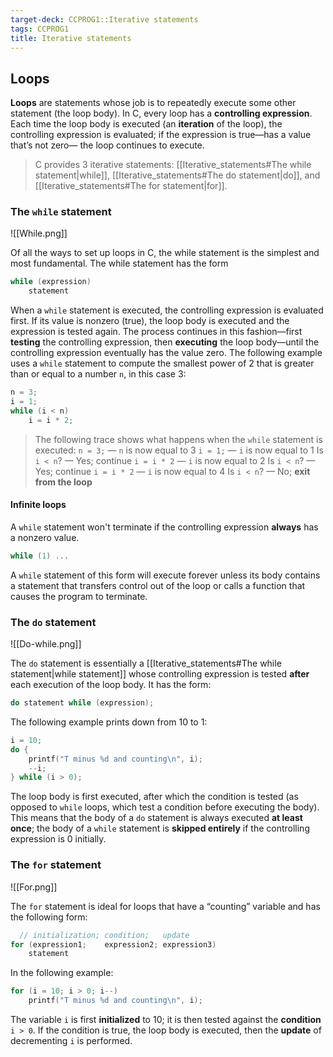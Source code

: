 ```yaml
---
target-deck: CCPROG1::Iterative statements
tags: CCPROG1
title: Iterative statements
---
```


## Loops

**Loops** are statements  whose job is to repeatedly execute some other statement (the loop body). In C, every loop has a **controlling expression**. Each time the loop body is executed (an **iteration** of the loop), the controlling expression is evaluated; if the expression is true—has a value that’s not zero— the loop continues to execute.

> C provides 3 iterative statements: [[Iterative_statements#The while statement|while]], [[Iterative_statements#The do statement|do]], and [[Iterative_statements#The for statement|for]].

<!--ID: 1701570318029-->

### The `while` statement

![[While.png]]

Of all the ways to set up loops in C, the while statement is the simplest and most fundamental. The while statement has the form

```c
while (expression)
	statement
```

When a `while` statement is executed, the controlling expression is evaluated first. If its value is nonzero (true), the loop body is executed and the expression is tested again. The process continues in this fashion—first **testing** the controlling expression, then **executing** the loop body—until the controlling expression eventually has the value zero. The following example uses a `while` statement to compute the smallest power of 2 that is greater than or equal to a number `n`, in this case 3:

```c
n = 3;
i = 1;
while (i < n)
	i = i * 2;
```

> The following trace shows what happens when the `while` statement is executed:
> `n = 3;` — `n` is now equal to 3
> `i = 1;` — `i` is now equal to 1
> Is `i < n`? — Yes; continue
> `i = i * 2` — `i` is now equal to 2
> Is `i < n`? — Yes; continue
> `i = i * 2` — `i` is now equal to 4
> Is `i < n`? — No; **exit from the loop**

<!--ID: 1701570318035-->

#### Infinite loops

A `while` statement won't terminate if the controlling expression **always** has a nonzero value.

```c
while (1) ...
```

A `while` statement of this form will execute forever unless its body contains a statement that transfers control out of the loop or calls a function that causes the program to terminate.

<!--ID: 1701570318039-->

### The `do` statement

![[Do-while.png]]

The `do` statement is essentially a [[Iterative_statements#The while statement|while statement]] whose controlling expression is tested **after** each execution of the loop body. It has the form:

```c
do statement while (expression);
```

The following example prints down from 10 to 1:

```c
i = 10;
do {
	printf("T minus %d and counting\n", i);
	--i;
} while (i > 0);
```

The loop body is first executed, after which the condition is tested (as opposed to `while` loops, which test a condition before executing the body). This means that the body of a `do` statement is always executed **at least once**; the body of a `while` statement is **skipped entirely** if the controlling expression is 0 initially.

<!--ID: 1701570318044-->

### The `for` statement

![[For.png]]

The `for` statement is ideal for loops that have a “counting” variable and has the following form:

```c
  // initialization; condition;   update
for (expression1;    expression2; expression3)
	statement
```

In the following example:

```c
for (i = 10; i > 0; i--)
	printf("T minus %d and counting\n", i);
```

The variable `i` is first **initialized** to 10; it is then tested against the **condition** `i > 0`. If the condition is true, the loop body is executed, then the **update** of decrementing `i` is performed.

<!--The following trace shows what happens when the `for` statement is executed:
 `i = 10` — `i` is initialized to 10
 Is `i > 0`? — Yes; continue
`printf(...);` — `T minus 10 and counting`
`i--` — `i` is decremented
Is `i > 0`? — Yes; continue
`printf(...);` — `T minus 9 and counting`
`i--` — `i` is decremented
Is `i > 0`? — Yes; continue
`printf(...);` — `T minus 8 and counting`
`i--` — `i` is decremented
Is `i > 0`? — Yes; continue
`printf(...);` — `T minus 7 and counting`
`i--` — `i` is decremented
Is `i > 0`? — Yes; continue
`printf(...);` — `T minus 6 and counting`
`i--` — `i` is decremented
Is `i > 0`? — Yes; continue
`printf(...);` — `T minus 5 and counting`
`i--` — `i` is decremented
Is `i > 0`? — Yes; continue
`printf(...);` — `T minus 4 and counting`
`i--` — `i` is decremented
Is `i > 0`? — Yes; continue
`printf(...);` — `T minus 3 and counting`
`i--` — `i` is decremented
Is `i > 0`? — Yes; continue
`printf(...);` — `T minus 2 and counting`
`i--` — `i` is decremented
Is `i > 0`? — Yes; continue
`printf(...);` — `T minus 1 and counting`
`i--` — `i` is decremented
Is `i > 0`? — No; **exit from the loop**-->
<!--ID: 1701570318049-->